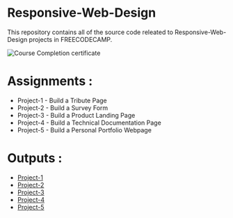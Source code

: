 # Responsive-Web-Design

This repository contains all of the source code releated to Responsive-Web-Design projects in FREECODECAMP.

![Course Completion certificate](https://github.com/siddartha19/Responsive-Web-Design/blob/master/Responsive%20Web%20Design.png)


# Assignments :

* Project-1 - Build a Tribute Page
* Project-2 - Build a Survey Form
* Project-3 - Build a Product Landing Page
* Project-4 - Build a Technical Documentation Page
* Project-5 - Build a Personal Portfolio Webpage


# Outputs :

* [Project-1](https://siddartha19.github.io/Responsive-Web-Design-Projects/Project%201/project1.html)
* [Project-2](https://siddartha19.github.io/Responsive-Web-Design-Projects/Project%202/project2.html)
* [Project-3](https://siddartha19.github.io/Responsive-Web-Design-Projects/Project%203/project3.html)
* [Project-4](https://siddartha19.github.io/Responsive-Web-Design-Projects/Project%204/project4.html)
* [Project-5](https://siddartha19.github.io/Responsive-Web-Design-Projects/Project%205/project5.html)



